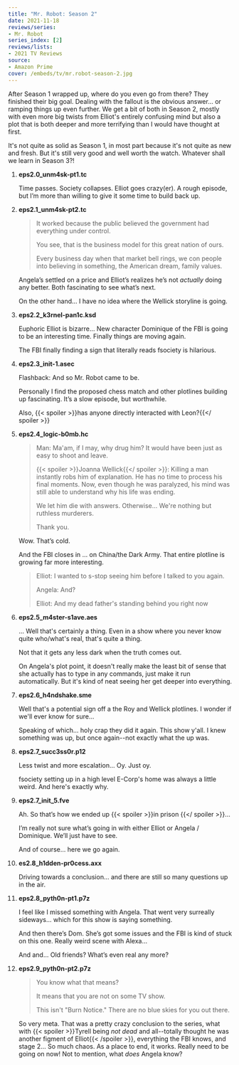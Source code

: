 ```yaml
---
title: "Mr. Robot: Season 2"
date: 2021-11-18
reviews/series:
- Mr. Robot
series_index: [2]
reviews/lists:
- 2021 TV Reviews
source:
- Amazon Prime
cover: /embeds/tv/mr.robot-season-2.jpg
---
```

After Season 1 wrapped up, where do you even go from there? They finished their big goal. Dealing with the fallout is the obvious answer... or ramping things up even further. We get a bit of both in Season 2, mostly with even more big twists from Elliot's entirely confusing mind but also a plot that is both deeper and more terrifying than I would have thought at first. 

It's not quite as solid as Season 1, in most part because it's not quite as new and fresh. But it's still very good and well worth the watch. Whatever shall we learn in Season 3?!

<!--more-->

1. **eps2.0_unm4sk-pt1.tc**

   Time passes. Society collapses. Elliot goes crazy(er). A rough episode, but I’m more than willing to give it some time to build back up.

2. **eps2.1_unm4sk-pt2.tc**

   > It worked because the public believed the government had everything under control.
   >
   > You see, that is the business model for this great nation of ours.
   >
   > Every business day when that market bell rings, we con people into believing in something, the American dream, family values.

   Angela’s settled on a price and Elliot’s realizes he’s not _actually_ doing any better. Both fascinating to see what’s next.

   On the other hand… I have no idea where the Wellick storyline is going.

3. **eps2.2_k3rnel-pan1c.ksd**

   Euphoric Elliot is bizarre… New character Dominique of the FBI is going to be an interesting time. Finally things are moving again.

   The FBI finally finding a sign that literally reads fsociety is hilarious.

4. **eps2.3_init-1.asec**

   Flashback: And so Mr. Robot came to be.

   Personally I find the proposed chess match and other plotlines building up fascinating. It’s a slow episode, but worthwhile.

   Also, {{< spoiler >}}has anyone directly interacted with Leon?{{</ spoiler >}}

5. **eps2.4_logic-b0mb.hc**

   > Man: Ma'am, if I may, why drug him? It would have been just as easy to shoot and leave.
   >
   > {{< spoiler >}}Joanna Wellick{{</ spoiler >}}: Killing a man instantly robs him of explanation. He has no time to process his final moments. Now, even though he was paralyzed, his mind was still able to understand why his life was ending.
   >
   > We let him die with answers. Otherwise... We're nothing but ruthless murderers.
   >
   > Thank you.

   Wow. That’s cold.

   And the FBI closes in … on China/the Dark Army. That entire plotline is growing far more interesting.

   > Elliot: I wanted to s-stop seeing him before I talked to you again.
   >
   > Angela: And?
   >
   > Elliot: And my dead father's standing behind you right now

6. **eps2.5_m4ster-s1ave.aes**

   ... Well that's certainly a thing. Even in a show where you never know quite who/what's real, that's quite a thing.

   Not that it gets any less dark when the truth comes out.

   On Angela's plot point, it doesn't really make the least bit of sense that she actually has to type in any commands, just make it run automatically. But it's kind of neat seeing her get deeper into everything.

7. **eps2.6_h4ndshake.sme**

   Well that's a potential sign off a the Roy and Wellick plotlines. I wonder if we'll ever know for sure...

   Speaking of which... holy crap they did it again. This show y'all. I knew something was up, but once again--not exactly what the up was.

8. **eps2.7_succ3ss0r.p12**

   Less twist and more escalation... Oy. Just oy.

   fsociety setting up in a high level E-Corp's home was always a little weird. And here's exactly why.

9. **eps2.7_init_5.fve**

    Ah. So that’s how we ended up {{< spoiler >}}in prison {{</ spoiler >}}…

    I’m really not sure what’s going in with either Elliot or Angela / Dominique. We’ll just have to see. 

    And of course… here we go again. 


10. **es2.8_h1dden-pr0cess.axx**

    Driving towards a conclusion… and there are still so many questions up in the air. 

11. **eps2.8_pyth0n-pt1.p7z**

    I feel like I missed something with Angela. That went very surreally sideways… which for this show is saying something. 

    And then there’s Dom. She’s got some issues and the FBI is kind of stuck on this one. Really weird scene with Alexa…

    And and… Old friends? What’s even real any more?

12. **eps2.9_pyth0n-pt2.p7z**

    > You know what that means?
    > 
    > It means that you are not on some TV show.
    > 
    > This isn't "Burn Notice." There are no blue skies for you out there.

    So very meta. That was a pretty crazy conclusion to the series, what with {{< spoiler >}}Tyrell being *not dead* and all--totally thought he was another figment of Elliot{{< /spoiler >}}, everything the FBI knows, and stage 2... So much chaos. As a place to end, it works. Really need to be going on now! Not to mention, what *does* Angela know?